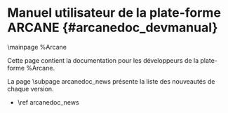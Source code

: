 # Manuel utilisateur de la plate-forme ARCANE {#arcanedoc_devmanual}

\mainpage %Arcane


Cette page contient la documentation pour les développeurs de la plate-forme %Arcane.

La page \subpage arcanedoc_news présente la liste des nouveautés de chaque version.

- \ref arcanedoc_news